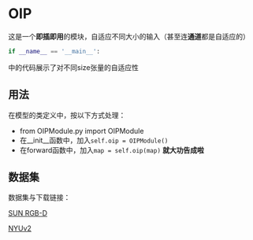 # OIP
这是一个**即插即用**的模块，自适应不同大小的输入（甚至连**通道**都是自适应的）

```python
if __name__ == '__main__':
```
中的代码展示了对不同size张量的自适应性

## 用法
在模型的类定义中，按以下方式处理：
* from OIPModule.py import OIPModule
* 在__init__函数中，加入`self.oip = OIPModule()`
* 在forward函数中，加入`map = self.oip(map)`
**就大功告成啦**

## 数据集
数据集与下载链接：

[SUN RGB-D](https://rgbd.cs.princeton.edu/)

[NYUv2](https://cs.nyu.edu/~silberman/datasets/nyu_depth_v2.html)
